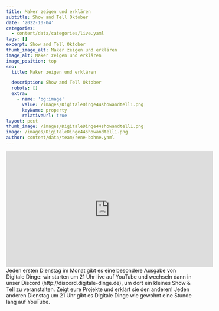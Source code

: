 ```yaml
---
title: Maker zeigen und erklären
subtitle: Show and Tell Oktober
date: '2022-10-04'
categories:
  - content/data/categories/live.yaml
tags: []
excerpt: Show and Tell Oktober
thumb_image_alt: Maker zeigen und erklären
image_alt: Maker zeigen und erklären
image_position: top
seo:
  title: Maker zeigen und erklären

  description: Show and Tell Oktober
  robots: []
  extra:
    - name: 'og:image'
      value: /images/DigitaleDinge44showandtell1.png
      keyName: property
      relativeUrl: true
layout: post
thumb_image: /images/DigitaleDinge44showandtell1.png
image: /images/DigitaleDinge44showandtell1.png
author: content/data/team/rene-bohne.yaml
---
```

<iframe width="560" height="315"
src="https://www.youtube-nocookie.com/embed/V3IGfmlhL6w?modestbranding=1"
frameborder="0" allow="accelerometer; autoplay; encrypted-media;
gyroscope; picture-in-picture" allowfullscreen>\\\</iframe>
Jeden ersten Dienstag im Monat gibt es eine besondere Ausgabe von Digitale Dinge: wir starten um 21 Uhr live auf YouTube und wechseln dann in unser Discord (http://discord.digitale-dinge.de), um dort ein kleines Show & Tell zu veranstalten. Zeigt eure Projekte und erklärt sie den anderen!
Jeden anderen Dienstag um 21 Uhr gibt es Digitale Dinge wie gewohnt eine Stunde lang auf YouTube.